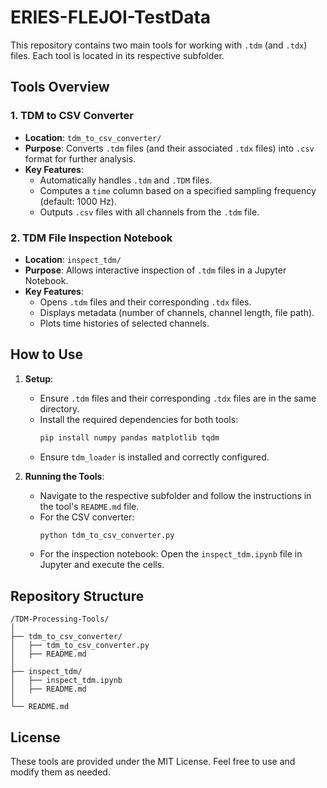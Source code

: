 # ERIES-FLEJOI-TestData

This repository contains two main tools for working with `.tdm` (and `.tdx`) files. Each tool is located in its respective subfolder.

## Tools Overview

### 1. **TDM to CSV Converter**
- **Location**: `tdm_to_csv_converter/`
- **Purpose**: Converts `.tdm` files (and their associated `.tdx` files) into `.csv` format for further analysis.
- **Key Features**:
  - Automatically handles `.tdm` and `.TDM` files.
  - Computes a `time` column based on a specified sampling frequency (default: 1000 Hz).
  - Outputs `.csv` files with all channels from the `.tdm` file.

### 2. **TDM File Inspection Notebook**
- **Location**: `inspect_tdm/`
- **Purpose**: Allows interactive inspection of `.tdm` files in a Jupyter Notebook.
- **Key Features**:
  - Opens `.tdm` files and their corresponding `.tdx` files.
  - Displays metadata (number of channels, channel length, file path).
  - Plots time histories of selected channels.

## How to Use

1. **Setup**:
   - Ensure `.tdm` files and their corresponding `.tdx` files are in the same directory.
   - Install the required dependencies for both tools:
     ```bash
     pip install numpy pandas matplotlib tqdm
     ```
   - Ensure `tdm_loader` is installed and correctly configured.

2. **Running the Tools**:
   - Navigate to the respective subfolder and follow the instructions in the tool's `README.md` file.
   - For the CSV converter:
     ```bash
     python tdm_to_csv_converter.py
     ```
   - For the inspection notebook:
     Open the `inspect_tdm.ipynb` file in Jupyter and execute the cells.

## Repository Structure

```
/TDM-Processing-Tools/
│
├── tdm_to_csv_converter/
│   ├── tdm_to_csv_converter.py
│   ├── README.md
│
├── inspect_tdm/
│   ├── inspect_tdm.ipynb
│   ├── README.md
│
└── README.md
```

## License

These tools are provided under the MIT License. Feel free to use and modify them as needed.

